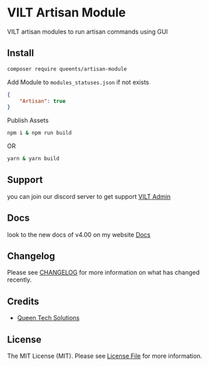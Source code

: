 # VILT Artisan Module

VILT artisan modules to run artisan commands using GUI

## Install

```bash
composer require queents/artisan-module
```
Add Module to `modules_statuses.json` if not exists

```json
{
    "Artisan": true
}
```

Publish Assets

```bash
npm i & npm run build
```

OR

```bash
yarn & yarn build
```

## Support

you can join our discord server to get support [VILT Admin](https://discord.gg/HUNYbgKDdx)

## Docs

look to the new docs of v4.00 on my website [Docs](https://vilt.3x1.io/docs/)

## Changelog

Please see [CHANGELOG](CHANGELOG.md) for more information on what has changed recently.

## Credits

- [Queen Tech Solutions](https://github.com/queents)

## License

The MIT License (MIT). Please see [License File](LICENSE.md) for more information.


